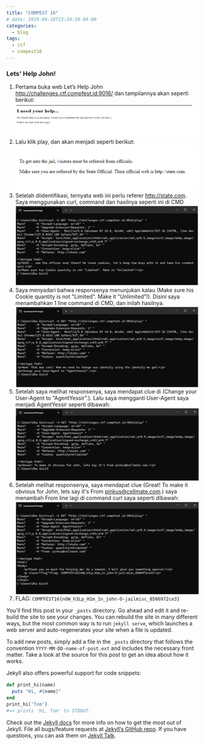 ```yaml
---
title: "COMPEST 16"
# date: 2019-04-18T15:34:30-04:00
categories:
  - blog
tags:
  - ctf
  - compest16
---
```


### Lets' Help John!
1. Pertama buka web Let’s Help John http://challenges.ctf.compfest.id:9016/ dan 
tampilannya akan seperti berikut:
![alt text](/_posts/image_compest/image.png)
2. Lalu klik play, dan akan menjadi seperti berikut:
   ![alt text](/_posts/image_compest/image-1.png)
3. Setelah diidentifikasi, ternyata web ini perlu referer http://state.com. Saya menggunakan curl, command dan hasilnya seperti ini di CMD
   ![alt text](/_posts/image_compest/image-2.png)
4. Saya menyadari bahwa responsenya menunjukan kalau (Make sure his Cookie quantity is not "Limited". Make it "Unlimited"!). Disini saya menambahkan 1 line command di CMD, dan inilah hasilnya. 
  ![alt text](/_posts/image_compest/image-3.png)
5. Setelah saya melihat responsenya, saya mendapat clue di (Change your User-Agent to "AgentYessir".). Lalu saya mengganti User-Agent saya menjadi AgentYessir seperti dibawah:
   ![alt text](/_posts/image_compest/image-4.png) 
6. Setelah melihat responsenya, saya mendapat clue (Great! To make it obvious for John, lets say it's From pinkus@cellmate.com.) saya menambah From line lagi di command curl saya seperti dibawah:
   ![alt text](/_posts/image_compest/image-5.png) 
7. FLAG: `COMPFEST16{nOW_h3Lp_H1m_1n_john-O-jailmisc_8506972ce3}` 

You'll find this post in your `_posts` directory. Go ahead and edit it and re-build the site to see your changes. You can rebuild the site in many different ways, but the most common way is to run `jekyll serve`, which launches a web server and auto-regenerates your site when a file is updated.

To add new posts, simply add a file in the `_posts` directory that follows the convention `YYYY-MM-DD-name-of-post.ext` and includes the necessary front matter. Take a look at the source for this post to get an idea about how it works.

Jekyll also offers powerful support for code snippets:

```ruby
def print_hi(name)
  puts "Hi, #{name}"
end
print_hi('Tom')
#=> prints 'Hi, Tom' to STDOUT.
```

Check out the [Jekyll docs][jekyll-docs] for more info on how to get the most out of Jekyll. File all bugs/feature requests at [Jekyll’s GitHub repo][jekyll-gh]. If you have questions, you can ask them on [Jekyll Talk][jekyll-talk].

[jekyll-docs]: https://jekyllrb.com/docs/home
[jekyll-gh]:   https://github.com/jekyll/jekyll
[jekyll-talk]: https://talk.jekyllrb.com/

